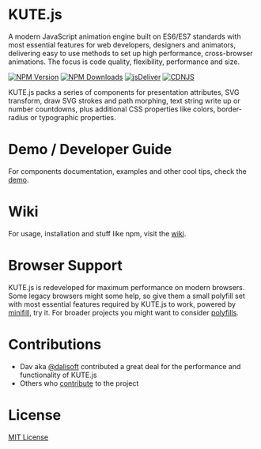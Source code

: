 # KUTE.js
A modern JavaScript animation engine built on ES6/ES7 standards with most essential features for web developers, designers and animators, delivering easy to use methods to set up high performance, cross-browser animations. The focus is code quality, flexibility, performance and size. 

[![NPM Version](https://img.shields.io/npm/v/kute.js.svg?style=flat-square)](https://www.npmjs.com/package/kute.js)
[![NPM Downloads](https://img.shields.io/npm/dm/kute.js.svg?style=flat-square)](http://npm-stat.com/charts.html?package=kute.js)
[![jsDeliver](https://data.jsdelivr.com/v1/package/npm/kute.js/badge)](https://www.jsdelivr.com/package/npm/kute.js)
[![CDNJS](https://img.shields.io/cdnjs/v/kute.js.svg?style=flat-square)](https://cdnjs.com/libraries/kute.js)

KUTE.js packs a series of components for presentation attributes, SVG transform, draw SVG strokes and path morphing, text string write up or number countdowns, plus additional CSS properties like colors, border-radius or typographic properties.

# Demo / Developer Guide
For components documentation, examples and other cool tips, check the [demo](http://thednp.github.io/kute.js/).

# Wiki
For usage, installation and stuff like npm, visit the [wiki](https://github.com/thednp/kute.js/wiki).

# Browser Support
KUTE.js is redeveloped for maximum performance on modern browsers. Some legacy browsers might some help, so give them a small polyfill set with most essential features required by KUTE.js to work, powered by [minifill](https://github.com/thednp/minifill), try it. For broader projects you might want to consider <a href="https://cdn.polyfill.io/v2/docs/">polyfills</a>. 

# Contributions
* Dav aka [@dalisoft](https://github.com/dalisoft) contributed a great deal for the performance and functionality of KUTE.js
* Others who [contribute](https://github.com/thednp/kute.js/graphs/contributors) to the project

# License
[MIT License](https://github.com/thednp/kute.js/blob/master/LICENSE)
